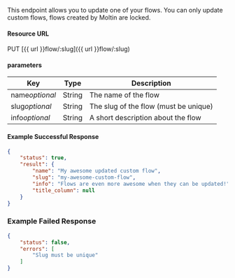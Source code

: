 <!--
@title Update a flow
@author Moltin Ltd
@description Updates a flow
@order 15.8

@sidebar 1
@family Flow
@rate No
@auth Yes
@format JSON
@http PUT
@version beta
-->
This endpoint allows you to update one of your flows. You can only update custom flows, flows created by Moltin are locked.


#### Resource URL
PUT [{{ url }}flow/:slug]({{ url }}flow/:slug)


#### parameters
Key | Type | Description
--- | ---- | -----------
name*optional* | String | The name of the flow
slug*optional* | String | The slug of the flow (must be unique)
info*optional* | String | A short description about the flow

<!--code-->
#### Example Successful Response
``` json
{
    "status": true,
    "result": {
        "name": "My awesome updated custom flow",
        "slug": "my-awesome-custom-flow",
        "info": "Flows are even more awesome when they can be updated!",
        "title_column": null
    }
}
```


### Example Failed Response
``` json
{
    "status": false,
    "errors": [
        "Slug must be unique"
    ]
}
```
<!--/code-->